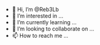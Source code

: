 - 👋 Hi, I’m @Reb3Lb
- 👀 I’m interested in ...
- 🌱 I’m currently learning ...
- 💞️ I’m looking to collaborate on ...
- 📫 How to reach me ...

<!---
Reb3Lb/Reb3Lb is a ✨ special ✨ repository because its `README.md` (this file) appears on your GitHub profile.
You can click the Preview link to take a look at your changes.
--->
